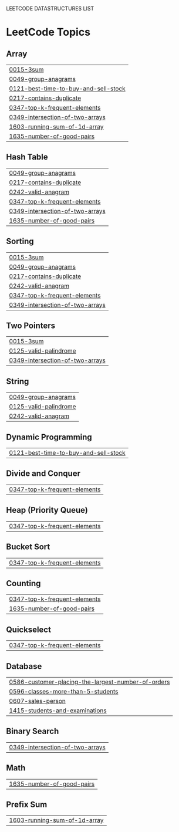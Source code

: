 LEETCODE DATASTRUCTURES LIST 

<!---LeetCode Topics Start-->
# LeetCode Topics
## Array
|  |
| ------- |
| [0015-3sum](https://github.com/nikkitha0806/Data_structures/tree/master/0015-3sum) |
| [0049-group-anagrams](https://github.com/nikkitha0806/Data_structures/tree/master/0049-group-anagrams) |
| [0121-best-time-to-buy-and-sell-stock](https://github.com/nikkitha0806/Data_structures/tree/master/0121-best-time-to-buy-and-sell-stock) |
| [0217-contains-duplicate](https://github.com/nikkitha0806/Data_structures/tree/master/0217-contains-duplicate) |
| [0347-top-k-frequent-elements](https://github.com/nikkitha0806/Data_structures/tree/master/0347-top-k-frequent-elements) |
| [0349-intersection-of-two-arrays](https://github.com/nikkitha0806/Data_structures/tree/master/0349-intersection-of-two-arrays) |
| [1603-running-sum-of-1d-array](https://github.com/nikkitha0806/Data_structures/tree/master/1603-running-sum-of-1d-array) |
| [1635-number-of-good-pairs](https://github.com/nikkitha0806/Data_structures/tree/master/1635-number-of-good-pairs) |
## Hash Table
|  |
| ------- |
| [0049-group-anagrams](https://github.com/nikkitha0806/Data_structures/tree/master/0049-group-anagrams) |
| [0217-contains-duplicate](https://github.com/nikkitha0806/Data_structures/tree/master/0217-contains-duplicate) |
| [0242-valid-anagram](https://github.com/nikkitha0806/Data_structures/tree/master/0242-valid-anagram) |
| [0347-top-k-frequent-elements](https://github.com/nikkitha0806/Data_structures/tree/master/0347-top-k-frequent-elements) |
| [0349-intersection-of-two-arrays](https://github.com/nikkitha0806/Data_structures/tree/master/0349-intersection-of-two-arrays) |
| [1635-number-of-good-pairs](https://github.com/nikkitha0806/Data_structures/tree/master/1635-number-of-good-pairs) |
## Sorting
|  |
| ------- |
| [0015-3sum](https://github.com/nikkitha0806/Data_structures/tree/master/0015-3sum) |
| [0049-group-anagrams](https://github.com/nikkitha0806/Data_structures/tree/master/0049-group-anagrams) |
| [0217-contains-duplicate](https://github.com/nikkitha0806/Data_structures/tree/master/0217-contains-duplicate) |
| [0242-valid-anagram](https://github.com/nikkitha0806/Data_structures/tree/master/0242-valid-anagram) |
| [0347-top-k-frequent-elements](https://github.com/nikkitha0806/Data_structures/tree/master/0347-top-k-frequent-elements) |
| [0349-intersection-of-two-arrays](https://github.com/nikkitha0806/Data_structures/tree/master/0349-intersection-of-two-arrays) |
## Two Pointers
|  |
| ------- |
| [0015-3sum](https://github.com/nikkitha0806/Data_structures/tree/master/0015-3sum) |
| [0125-valid-palindrome](https://github.com/nikkitha0806/Data_structures/tree/master/0125-valid-palindrome) |
| [0349-intersection-of-two-arrays](https://github.com/nikkitha0806/Data_structures/tree/master/0349-intersection-of-two-arrays) |
## String
|  |
| ------- |
| [0049-group-anagrams](https://github.com/nikkitha0806/Data_structures/tree/master/0049-group-anagrams) |
| [0125-valid-palindrome](https://github.com/nikkitha0806/Data_structures/tree/master/0125-valid-palindrome) |
| [0242-valid-anagram](https://github.com/nikkitha0806/Data_structures/tree/master/0242-valid-anagram) |
## Dynamic Programming
|  |
| ------- |
| [0121-best-time-to-buy-and-sell-stock](https://github.com/nikkitha0806/Data_structures/tree/master/0121-best-time-to-buy-and-sell-stock) |
## Divide and Conquer
|  |
| ------- |
| [0347-top-k-frequent-elements](https://github.com/nikkitha0806/Data_structures/tree/master/0347-top-k-frequent-elements) |
## Heap (Priority Queue)
|  |
| ------- |
| [0347-top-k-frequent-elements](https://github.com/nikkitha0806/Data_structures/tree/master/0347-top-k-frequent-elements) |
## Bucket Sort
|  |
| ------- |
| [0347-top-k-frequent-elements](https://github.com/nikkitha0806/Data_structures/tree/master/0347-top-k-frequent-elements) |
## Counting
|  |
| ------- |
| [0347-top-k-frequent-elements](https://github.com/nikkitha0806/Data_structures/tree/master/0347-top-k-frequent-elements) |
| [1635-number-of-good-pairs](https://github.com/nikkitha0806/Data_structures/tree/master/1635-number-of-good-pairs) |
## Quickselect
|  |
| ------- |
| [0347-top-k-frequent-elements](https://github.com/nikkitha0806/Data_structures/tree/master/0347-top-k-frequent-elements) |
## Database
|  |
| ------- |
| [0586-customer-placing-the-largest-number-of-orders](https://github.com/nikkitha0806/Data_structures/tree/master/0586-customer-placing-the-largest-number-of-orders) |
| [0596-classes-more-than-5-students](https://github.com/nikkitha0806/Data_structures/tree/master/0596-classes-more-than-5-students) |
| [0607-sales-person](https://github.com/nikkitha0806/Data_structures/tree/master/0607-sales-person) |
| [1415-students-and-examinations](https://github.com/nikkitha0806/Data_structures/tree/master/1415-students-and-examinations) |
## Binary Search
|  |
| ------- |
| [0349-intersection-of-two-arrays](https://github.com/nikkitha0806/Data_structures/tree/master/0349-intersection-of-two-arrays) |
## Math
|  |
| ------- |
| [1635-number-of-good-pairs](https://github.com/nikkitha0806/Data_structures/tree/master/1635-number-of-good-pairs) |
## Prefix Sum
|  |
| ------- |
| [1603-running-sum-of-1d-array](https://github.com/nikkitha0806/Data_structures/tree/master/1603-running-sum-of-1d-array) |
<!---LeetCode Topics End-->